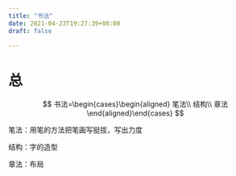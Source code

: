 ```yaml
---
title: "书法"
date: 2021-04-23T19:27:39+08:00
draft: false

---
```


# 总

$$
书法=\begin{cases}\begin{aligned}
笔法\\
结构\\
章法
\end{aligned}\end{cases}
$$

 

笔法：用笔的方法把笔画写挺拔，写出力度

结构：字的造型

章法：布局

